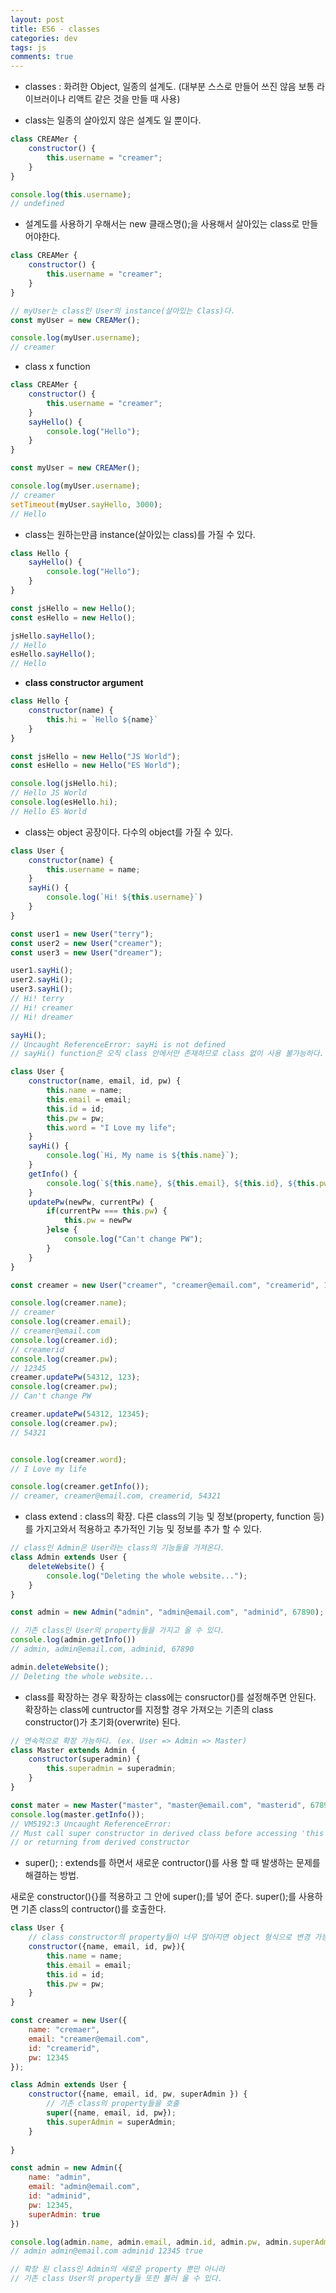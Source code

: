 ```yaml
---  
layout: post
title: ES6 - classes
categories: dev
tags: js
comments: true
---
```


- classes : 화려한 Object, 일종의 설계도. (대부분 스스로 만들어 쓰진 않음 보통 라이브러이나 리액트 같은 것을 만들 때 사용)

- class는 일종의 살아있지 않은 설계도 일 뿐이다. 

```js
class CREAMer {
    constructor() {
        this.username = "creamer";
    }
}

console.log(this.username);
// undefined
```

- 설계도를 사용하기 우해서는 new 클래스명();을 사용해서 살아있는 class로 만들어야한다.

```js
class CREAMer {
    constructor() {
        this.username = "creamer";
    }
}

// myUser는 class인 User의 instance(살아있는 Class)다.
const myUser = new CREAMer();

console.log(myUser.username);
// creamer
```

- class x function

```js
class CREAMer {
    constructor() {
        this.username = "creamer";
    }
    sayHello() {
        console.log("Hello");
    }
}

const myUser = new CREAMer();

console.log(myUser.username);
// creamer
setTimeout(myUser.sayHello, 3000);
// Hello
```

- class는 원하는만큼 instance(살아있는 class)를 가질 수 있다.

```js
class Hello {
    sayHello() {
        console.log("Hello");
    }
}

const jsHello = new Hello();
const esHello = new Hello();

jsHello.sayHello();
// Hello
esHello.sayHello();
// Hello
```

- **class constructor argument**

```js
class Hello {
    constructor(name) {
        this.hi = `Hello ${name}` 
    }
}

const jsHello = new Hello("JS World");
const esHello = new Hello("ES World");

console.log(jsHello.hi);
// Hello JS World
console.log(esHello.hi);
// Hello ES World
```

-  class는 object 공장이다. 다수의 object를 가질 수 있다.

```js
class User {
    constructor(name) {
        this.username = name;
    }
    sayHi() {
        console.log(`Hi! ${this.username}`)
    }
}

const user1 = new User("terry");
const user2 = new User("creamer");
const user3 = new User("dreamer");

user1.sayHi();
user2.sayHi();
user3.sayHi();
// Hi! terry
// Hi! creamer
// Hi! dreamer

sayHi();
// Uncaught ReferenceError: sayHi is not defined
// sayHi() function은 오직 class 안에서만 존재하므로 class 없이 사용 불가능하다.
```

```js
class User {
    constructor(name, email, id, pw) {
        this.name = name;
        this.email = email;
        this.id = id;
        this.pw = pw;
        this.word = "I Love my life";
    }
    sayHi() {
        console.log(`Hi, My name is ${this.name}`);
    }
    getInfo() {
        console.log(`${this.name}, ${this.email}, ${this.id}, ${this.pw}`)
    }
    updatePw(newPw, currentPw) {
        if(currentPw === this.pw) {
            this.pw = newPw
        }else {
            console.log("Can't change PW");
        }
    }
}

const creamer = new User("creamer", "creamer@email.com", "creamerid", 12345 );

console.log(creamer.name);
// creamer
console.log(creamer.email);
// creamer@email.com
console.log(creamer.id);
// creamerid
console.log(creamer.pw);
// 12345
creamer.updatePw(54312, 123);
console.log(creamer.pw);
// Can't change PW

creamer.updatePw(54312, 12345);
console.log(creamer.pw);
// 54321


console.log(creamer.word);
// I Love my life

console.log(creamer.getInfo());
// creamer, creamer@email.com, creamerid, 54321
```

- class extend : class의 확장. 다른 class의 기능 및 정보(property, function 등)를 가지고와서 적용하고 추가적인 기능 및 정보를 추가 할 수 있다.

```js
// class인 Admin은 User라는 class의 기능들을 가져온다.
class Admin extends User {
    deleteWebsite() {
        console.log("Deleting the whole website...");
    }
}

const admin = new Admin("admin", "admin@email.com", "adminid", 67890);

// 기존 class인 User의 property들을 가지고 올 수 있다.
console.log(admin.getInfo())
// admin, admin@email.com, adminid, 67890

admin.deleteWebsite();
// Deleting the whole website...
```

- class를 확장하는 경우 확장하는 class에는 consructor()를 설정해주면 안된다. 확장하는 class에 cuntructor를 지정할 경우 가져오는 기존의 class constructor()가 초기화(overwrite) 된다.

```js
// 연속적으로 확장 가능하다. (ex. User => Admin => Master)
class Master extends Admin {
    constructor(superadmin) {
        this.superadmin = superadmin;
    }
}

const mater = new Master("master", "master@email.com", "masterid", 67890)
console.log(master.getInfo());
// VM5192:3 Uncaught ReferenceError: 
// Must call super constructor in derived class before accessing 'this' 
// or returning from derived constructor
```

- super(); : extends를 하면서 새로운 contructor()를 사용 할 때 발생하는 문제를 해결하는 방법. 

새로운 constructor(){}를 적용하고 그 안에 super();를 넣어 준다.
super();를 사용하면 기존 class의 contructor()를 호출한다.

```js
class User {
    // class constructor의 property들이 너무 많아지면 object 형식으로 변경 가능
    constructor({name, email, id, pw}){
        this.name = name;
        this.email = email;
        this.id = id;
        this.pw = pw;
    }
}

const creamer = new User({
    name: "cremaer",
    email: "creamer@email.com",
    id: "creamerid",
    pw: 12345
});

class Admin extends User {
    constructor({name, email, id, pw, superAdmin }) {
        // 기존 class의 property들을 호출
        super({name, email, id, pw});
        this.superAdmin = superAdmin;
    }
   
}

const admin = new Admin({
    name: "admin",
    email: "admin@email.com",
    id: "adminid",
    pw: 12345,
    superAdmin: true
})

console.log(admin.name, admin.email, admin.id, admin.pw, admin.superAdmin);
// admin admin@email.com adminid 12345 true

// 확장 된 class인 Admin의 새로운 property 뿐만 아니라 
// 기존 class User의 property들 또한 불러 올 수 있다.
```

